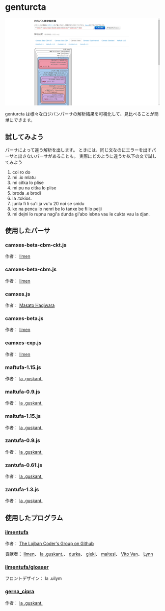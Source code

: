 # genturcta

![](images/thumbnail.png)

genturcta は様々なロジバンパーサの解析結果を可視化して、見比べることが簡単にできます。

## 試してみよう

パーサによって違う解析を出します。
ときには、同じ文なのにエラーを出すパーサと出さないパーサがあることも。
実際にどのように違うか以下の文で試してみよう

1. coi ro do
2. mi .io mlatu
3. mi citka lo plise
4. mi pu na citka lo plise
5. broda .e brodi
6. la .tokios.
7. junla fi li su'i ja vu'u 20 noi se snidu
8. ko na pencu lo nenri be lo tanxe be fi lo pelji
9. mi dejni lo rupnu nagi'a dunda gi'abo lebna vau le cukta vau la djan.

## 使用したパーサ

### camxes-beta-cbm-ckt.js

作者：
[Ilmen](https://github.com/Ilmen-vodhr)

### camxes-beta-cbm.js

作者：
[Ilmen](https://github.com/Ilmen-vodhr)

### camxes.js

作者：
[Masato Hagiwara](https://github.com/mhagiwara)

### camxes-beta.js

作者：
[Ilmen](https://github.com/Ilmen-vodhr)

### camxes-exp.js

作者：
[Ilmen](https://github.com/Ilmen-vodhr)

### maftufa-1.15.js

作者：
[la .guskant.](https://github.com/guskant)

### maltufa-0.9.js

作者：
[la .guskant.](https://github.com/guskant)

### maltufa-1.15.js

作者：
[la .guskant.](https://github.com/guskant)

### zantufa-0.9.js

作者：
[la .guskant.](https://github.com/guskant)

### zantufa-0.61.js

作者：
[la .guskant.](https://github.com/guskant)

### zantufa-1.3.js

作者：
[la .guskant.](https://github.com/guskant)

## 使用したプログラム

### [ilmentufa](https://github.com/lojban/ilmentufa)

作者：
[The Lojban Coder's Group on Github](https://github.com/lojban)

貢献者：
[Ilmen](https://github.com/Ilmen-vodhr)、
[la .guskant.](https://github.com/guskant)、
[durka](https://github.com/durka)、
[gleki](https://github.com/lagleki)、
[maltesl](https://github.com/maltesl)、
[Vito Van](https://github.com/VitoVan)、
[Lynn](https://github.com/lynn)

### [ilmentufa/glosser](https://lojban.github.io/ilmentufa/glosser/glosser.htm)

フロントデザイン： la .uilym

### [gerna_cipra](https://github.com/guskant/gerna_cipra)

作者：
[la .guskant.](https://github.com/guskant)
